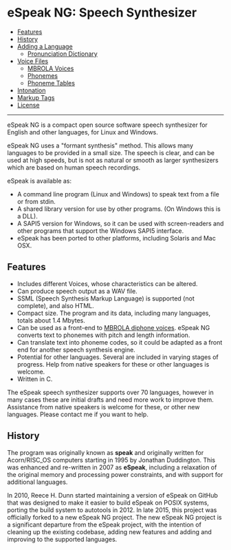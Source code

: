 # eSpeak NG: Speech Synthesizer

- [Features](#features)
- [History](#history)
- [Adding a Language](add_language.html)
  - [Pronunciation Dictionary](dictionary.html)
- [Voice Files](voices.html)
  - [MBROLA Voices](mbrola.html)
  - [Phonemes](phonemes.html)
  - [Phoneme Tables](phontab.html)
- [Intonation](intonation.html)
- [Markup Tags](ssml.html)
- [License](../COPYING)

----------

eSpeak NG is a compact open source software speech synthesizer for English and
other languages, for Linux and Windows.

eSpeak NG uses a "formant synthesis" method. This allows many languages to be
provided in a small size. The speech is clear, and can be used at high speeds,
but is not as natural or smooth as larger synthesizers which are based on human
speech recordings.

eSpeak is available as:

*	A command line program (Linux and Windows) to speak text from a file or
	from stdin.
*	A shared library version for use by other programs. (On Windows this is
	a DLL).
*	A SAPI5 version for Windows, so it can be used with screen-readers and
	other programs that support the Windows SAPI5 interface.
*	eSpeak has been ported to other platforms, including Solaris and Mac OSX.

## Features

*	Includes different Voices, whose characteristics can be altered.
*	Can produce speech output as a WAV file.
*	SSML (Speech Synthesis Markup Language) is supported (not complete),
	and also HTML.
*	Compact size.  The program and its data, including many languages,
	totals about 1.4 Mbytes.
*	Can be used as a front-end to [MBROLA diphone voices](mbrola.html).
	eSpeak NG converts text to phonemes with pitch and length information.
*	Can translate text into phoneme codes, so it could be adapted as a
	front end for another speech synthesis engine.
*	Potential for other languages. Several are included in varying stages
	of progress. Help from native speakers for these or other languages is
	welcome.
*	Written in C.

The eSpeak speech synthesizer supports over 70 languages, however in many cases
these are initial drafts and need more work to improve them. Assistance from
native speakers is welcome for these, or other new languages. Please contact me
if you want to help.

## History

The program was originally known as __speak__ and originally written
for Acorn/RISC\_OS computers starting in 1995 by Jonathan Duddington. This was
enhanced and re-written in 2007 as __eSpeak__, including a relaxation of the
original memory and processing power constraints, and with support for additional
languages.

In 2010, Reece H. Dunn started maintaining a version of eSpeak on GitHub that
was designed to make it easier to build eSpeak on POSIX systems, porting the
build system to autotools in 2012. In late 2015, this project was officially
forked to a new eSpeak NG project. The new eSpeak NG project is a significant
departure from the eSpeak project, with the intention of cleaning up the
existing codebase, adding new features and adding and improving to the
supported languages.
